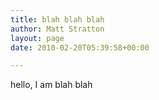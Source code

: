 ```yaml
---
title: blah blah blah
author: Matt Stratton
layout: page
date: 2010-02-20T05:39:58+00:00

---
```

hello, I am blah blah